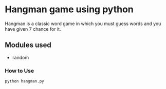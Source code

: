# Hangman game using python

Hangman is a classic word game in which you must guess words and you have given 7 chance for it.

## Modules used

- random

### How to Use

```bash
python hangman.py
```

